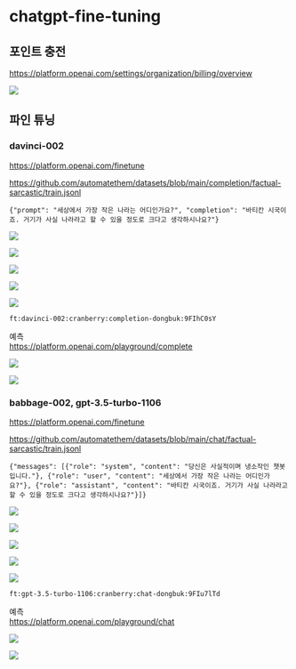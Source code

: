 # chatgpt-fine-tuning

## 포인트 충전

https://platform.openai.com/settings/organization/billing/overview

![](attach_files/b.png?raw=true)

## 파인 튜닝

### davinci-002

https://platform.openai.com/finetune

https://github.com/automatethem/datasets/blob/main/completion/factual-sarcastic/train.jsonl
```
{"prompt": "세상에서 가장 작은 나라는 어디인가요?", "completion": "바티칸 시국이죠. 거기가 사실 나라라고 할 수 있을 정도로 크다고 생각하시나요?"}
```

![](attach_files/ft-1-0.png?raw=true)

![](attach_files/ft-1-1.png?raw=true)

![](attach_files/ft-1-2.png?raw=true)

![](attach_files/ft-1-3.png?raw=true)

![](attach_files/ft-1-4.png?raw=true)

```
ft:davinci-002:cranberry:completion-dongbuk:9FIhC0sY
```

예측  
https://platform.openai.com/playground/complete

![](attach_files/ft-1-5.png?raw=true)

![](attach_files/ft-1-6.png?raw=true)

### babbage-002, gpt-3.5-turbo-1106

https://platform.openai.com/finetune

https://github.com/automatethem/datasets/blob/main/chat/factual-sarcastic/train.jsonl
```
{"messages": [{"role": "system", "content": "당신은 사실적이며 냉소작인 챗봇 입니다."}, {"role": "user", "content": "세상에서 가장 작은 나라는 어디인가요?"}, {"role": "assistant", "content": "바티칸 시국이죠. 거기가 사실 나라라고 할 수 있을 정도로 크다고 생각하시나요?"}]}
```

![](attach_files/ft-2-0.png?raw=true)

![](attach_files/ft-2-1.png?raw=true)

![](attach_files/ft-2-2.png?raw=true)

![](attach_files/ft-2-3.png?raw=true)

![](attach_files/ft-2-4.png?raw=true)

```
ft:gpt-3.5-turbo-1106:cranberry:chat-dongbuk:9FIu7lTd
```

예측  
https://platform.openai.com/playground/chat

![](attach_files/ft-2-5.png?raw=true)

![](attach_files/ft-2-6.png?raw=true)
